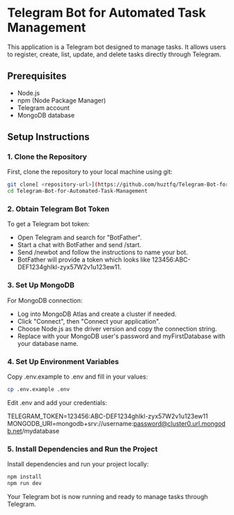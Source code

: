 # Telegram Bot for Automated Task Management

This application is a Telegram bot designed to manage tasks. It allows users to register, create, list, update, and delete tasks directly through Telegram.

## Prerequisites

- Node.js
- npm (Node Package Manager)
- Telegram account
- MongoDB database

## Setup Instructions

### 1. Clone the Repository

First, clone the repository to your local machine using git:

```bash
git clone[ <repository-url>](https://github.com/huztfq/Telegram-Bot-for-Automated-Task-Management
cd Telegram-Bot-for-Automated-Task-Management
```

### 2. Obtain Telegram Bot Token

To get a Telegram bot token:

- Open Telegram and search for "BotFather".
- Start a chat with BotFather and send /start.
- Send /newbot and follow the instructions to name your bot.
- BotFather will provide a token which looks like 123456:ABC-DEF1234ghIkl-zyx57W2v1u123ew11.

### 3. Set Up MongoDB

For MongoDB connection:

- Log into MongoDB Atlas and create a cluster if needed.
- Click "Connect", then "Connect your application".
- Choose Node.js as the driver version and copy the connection string.
- Replace <password> with your MongoDB user's password and myFirstDatabase with your database name.

### 4. Set Up Environment Variables

Copy .env.example to .env and fill in your values:

```bash
cp .env.example .env
```

Edit .env and add your credentials:

TELEGRAM_TOKEN=123456:ABC-DEF1234ghIkl-zyx57W2v1u123ew11
MONGODB_URI=mongodb+srv://username:password@cluster0.url.mongodb.net/mydatabase

### 5. Install Dependencies and Run the Project

Install dependencies and run your project locally:

```bash
npm install
npm run dev
```

Your Telegram bot is now running and ready to manage tasks through Telegram.

